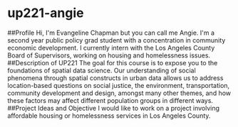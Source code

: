 # up221-angie
##Profile
Hi, I'm Evangeline Chapman but you can call me Angie. I'm a second year public policy grad student with a concentration in community economic development. I currently intern with the Los Angeles County Board of Supervisors, working on housing and homelessness issues.
##Description of UP221
The goal for this course is to expose you to the foundations of spatial data science. Our understanding of social phenomena through spatial constructs in urban data allows us to address location-based questions on social justice, the environment, transportation, community development and design, amongst many other themes, and how these factors may affect different population groups in different ways.
##Project Ideas and Objective
I would like to work on a project involving affordable housing or homelessness services in Los Angeles County.
